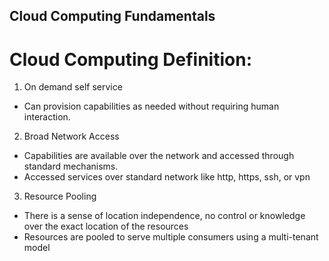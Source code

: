 Cloud Computing Fundamentals
------------------------------

Cloud Computing Definition:
============================

1) On demand self service 
  - Can provision capabilities as needed without requiring human interaction.

2) Broad Network Access
  - Capabilities are available over the network and accessed through standard mechanisms.
  - Accessed services over standard network like http, https, ssh, or vpn

3) Resource Pooling
  - There is a sense of location independence, no control or knowledge over the exact location of the resources
  - Resources are pooled to serve multiple consumers using a multi-tenant model
  
